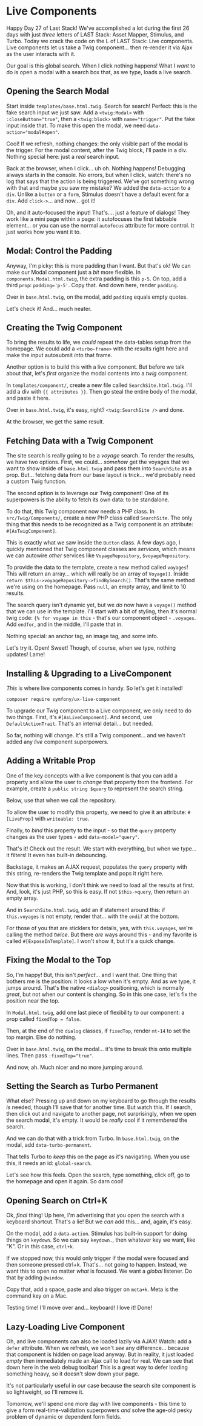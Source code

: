 # Live Components

Happy Day 27 of Last Stack! We've accomplished a lot during the first 26 days with
just *three* letters of LAST Stack: Asset Mapper, Stimulus, and Turbo. Today
we crack the code on the L of LAST Stack: Live components. Live components
let us take a Twig component... then re-render it via Ajax as the user interacts
with it.

Our goal is this global search. When I click nothing happens! What I *want* to
do is open a modal with a search box that, as we type, loads a live search.

## Opening the Search Modal

Start inside `templates/base.html.twig`. Search for search! Perfect: this
is the fake search input we just saw. Add a `<twig:Modal>` with `:closeButton="true"`,
then a `<twig:block>` with `name="trigger"`. Put the fake input inside that.
To make this open the modal, we need `data-action="modal#open"`.

Cool! If we refresh, nothing changes: the only visible part of the modal is the
trigger. For the modal content, after the Twig block, I'll paste in a div.
Nothing special here: just a *real* search input.

Back at the browser, when I click... uh oh. Nothing happens! Debugging always
starts in the console. No errors, but when I click, watch: there's no log that
says that the action is being triggered. We've got something wrong with that and
maybe you saw my mistake? We added the `data-action` to a `div`. Unlike a `button`
or a `form`, Stimulus doesn't have a default event for a `div`. Add `click->`...
and now... got it!

Oh, and it auto-focused the input! That's.... just a feature of dialogs! They work
like a mini page within a page: it autofocuses the first tabbable element... or
you can use the normal `autofocus` attribute for more control. It just works how
you want it to.

## Modal: Control the Padding

Anyway, I'm picky: this is more padding than I want. But that's ok! We can make
our Modal component just a *bit* more flexible. In `components.Modal.html.twig`,
the extra padding is this `p-5`. On top, add a third `prop`: `padding='p-5'`.
Copy that. And down here, render `padding`.

Over in `base.html.twig`, on the modal, add `padding` equals empty quotes.

Let's check it! And... much neater.

## Creating the Twig Component

To bring the results to life, we *could* repeat the data-tables setup from the homepage.
We could add a `<turbo-frame>` with the results right here and make the input
autosubmit *into* that frame.

Another option is to build this with a live component. But before we talk about that,
let's *first* organize the modal contents into a *twig* component.

In `templates/component/`, create a new file called `SearchSite.html.twig`. I'll
add a div with `{{ attributes }}`. Then go steal the entire body of the modal,
and paste it here.

Over in `base.html.twig`, it's easy, right? `<twig:SearchSite />` and done.

At the browser, we get the same result.

## Fetching Data with a Twig Component

The site search is really going to be a *voyage* search. To render the results,
we have two options. First, we could... *somehow* get the voyages that we want to
show inside of `base.html.twig` and pass them into `SearchSite` as a prop.
But... fetching data from our base layout is trick... we'd probably need a custom
Twig function.

The second option is to leverage our Twig component! One of its superpowers is
the ability to fetch its own data: to be standalone.

To do that, this Twig component now needs a PHP class. In `src/Twig/Components/`,
create a new PHP class called `SearchSite`. The only thing that this needs to
be recognized as a Twig component is an attribute: `#[AsTwigComponent]`.

This is exactly what we saw inside the `Button` class. A few days ago, I quickly
mentioned that Twig component classes are *services*, which means we can
autowire *other* services like `VoyageRepository`, `$voyageRepository`.

To provide the data to the template, create a new method called `voyages`!
This will return an array... which will really be an array of `Voyage[]`. Inside
`return $this->voyageRepository->findBySearch()`. That's the same method we're using
on the homepage. Pass `null`, an empty array, and limit to 10 results.

The search query isn't dynamic yet, but we *do* now have a `voyage()` method that
we can use in the template. I'll start with a bit of styling, then it's
normal twig code: `{% for voyage in this` - that's our component object -
`.voyages`. Add `endfor`, and in the middle, I'll paste that in.

Nothing special: an anchor tag, an image tag, and some info.

Let's try it. Open! Sweet! Though, of course, when we type, nothing updates!
Lame!

## Installing & Upgrading to a LiveComponent

*This* is where live components comes in handy. So let's get it installed!

```terminal
composer require symfony/ux-live-component
```

To upgrade our Twig component to a Live component, we only need to do two things.
First, it's `#[AsLiveComponent]`. And second, use `DefaultActionTrait`. That's
an internal detail... but needed.

So far, nothing will change. It's still a Twig component... and we haven't added
any *live* component superpowers.

## Adding a Writable Prop

One of the key concepts with a live component is that you can add a property and
allow the user to *change* that property from the frontend. For example, create
a `public string $query` to represent the search string.

Below, use that when we call the repository.

To allow the user to modify this property, we need to give it an attribute:
`#[LiveProp]` with `writeable: true`.

Finally, to *bind* this property to the input - so that the `query` property changes
as the user types - add `data-model="query"`.

That's it! Check out the result. We start with everything, but when we type...
it filters! It even has built-in debouncing.

Backstage, it makes an AJAX request, populates the `query` property with
this string, re-renders the Twig template and pops it right here.

Now that this is working, I don't think we need to load all the results at first.
And, look, it's just PHP, so this is easy. If not `$this->query`, then return an
empty array.

And in `SearchSite.html.twig`, add an if statement around this: if
`this.voyages` is not empty, render that... with the `endif` at the bottom.

For those of you that are sticklers for details, yes, with `this.voyages`, we're
calling the method *twice*. But there *are* ways around this - and my favorite is
called `#[ExposeInTemplate]`. I won't show it, but it's a quick change.

## Fixing the Modal to the Top

So, I'm happy! But, this isn't *perfect*... and I want that. One thing that
bothers me is the position: it looks a low when it's empty. And as we type,
it jumps around. That's the native `<dialog>` positioning, which is normally
*great*, but not when our content is changing. So in this one case, let's fix
the position near the top.

In `Modal.html.twig`, add one last piece of flexibility to our component: a prop
called `fixedTop = false`.

Then, at the end of the `dialog` classes, if `fixedTop`, render `mt-14` to
set the top margin. Else do nothing.

Over in `base.html.twig`, on the modal... it's time to break this onto multiple
lines. Then pass `:fixedTop="true"`.

And now, ah. Much nicer and no more jumping around.

## Setting the Search as Turbo Permanent

What else? Pressing up and down on my keyboard to go through the results *is* needed,
though I'll save that for another time. But watch this. If I search, then click out
and navigate to another page, not surprisingly, when we open the search modal,
it's empty. It would be *really* cool if it *remembered* the search.

And we can do that with a trick from Turbo. In `base.html.twig`,
on the modal, add `data-turbo-permanent`.

That tells Turbo to *keep* this on the page as it's navigating. When you use this,
it needs an id: `global-search`.

Let's see how this feels. Open the search, type something, click off, go to the
homepage and open it again. So darn cool!

## Opening Search on Ctrl+K

Ok, *final* thing! Up here, I'm advertising that you open the search with a keyboard
shortcut. That's a lie! But we *can* add this... and, again, it's easy.

On the modal, add a `data-action`. Stimulus has built-in support for doing things
on `keydown`. So we can say `keydown.`, then whatever key we want, like
"K". Or in this case, `ctrl+k`.

If we stopped now, this would only trigger if the modal were focused and then
someone pressed ctrl+k. That's... not going to happen. Instead, we want this to
open no matter *what* is focused. We want a *global* listener. Do that by adding
`@window`.

Copy that, add a space, paste and also trigger on `meta+k`. Meta is the command
key on a Mac.

Testing time! I'll move over and... keyboard! I love it! Done!

## Lazy-Loading Live Component

Oh, and live components can also be loaded lazily via AJAX! Watch: add a `defer`
attribute. When we refresh, we won't *see* any difference... because that component
is hidden on page load anyway. But in reality, it just loaded *empty* then
immediately made an Ajax call to load for real. We can see that down here in the web
debug toolbar! This is a great way to defer loading something heavy, so it doesn't
slow down your page.

It's not particularly useful in *our* case because the search site component is
so lightweight, so I'll remove it.

Tomorrow, we'll spend one more day with live components - this time to give a form
real-time-validation superpowers *and* solve the age-old pesky problem of dynamic
or dependent form fields.
